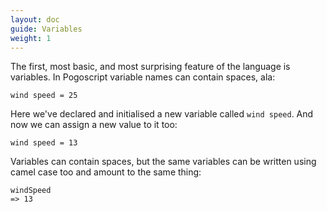```yaml
---
layout: doc
guide: Variables
weight: 1
---
```


The first, most basic, and most surprising feature of the language is variables. In Pogoscript variable names can contain spaces, ala:

    wind speed = 25

Here we've declared and initialised a new variable called `wind speed`. And now we can assign a new value to it too:

    wind speed = 13

Variables can contain spaces, but the same variables can be written using camel case too and amount to the same thing:

    windSpeed
    => 13
